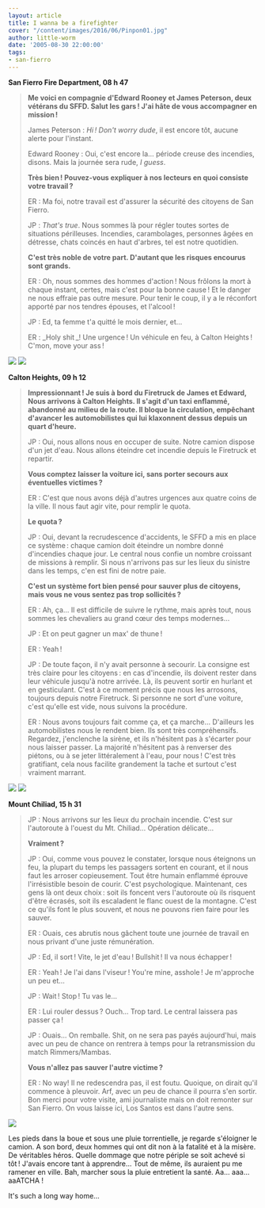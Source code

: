 ```yaml
---
layout: article
title: I wanna be a firefighter
cover: "/content/images/2016/06/Pinpon01.jpg"
author: little-worm
date: '2005-08-30 22:00:00'
tags:
- san-fierro
---
```


 **San Fierro Fire Department, 08 h 47**

> **Me voici en compagnie d'Edward Rooney et James Peterson, deux vétérans du SFFD. Salut les gars ! J'ai hâte de vous accompagner en mission !**
> 
> James Peterson : _Hi ! Don't worry dude_, il est encore tôt, aucune alerte pour l'instant.
> 
> Edward Rooney : Oui, c'est encore la… période creuse des incendies, disons. Mais la journée sera rude, _I guess_.
> 
> **Très bien ! Pouvez-vous expliquer à nos lecteurs en quoi consiste votre travail ?**
> 
> ER : Ma foi, notre travail est d'assurer la sécurité des citoyens de San Fierro.
> 
> JP : _That's true_. Nous sommes là pour régler toutes sortes de situations périlleuses. Incendies, carambolages, personnes âgées en détresse, chats coincés en haut d'arbres, tel est notre quotidien.
> 
> **C'est très noble de votre part. D'autant que les risques encourus sont grands.**
> 
> ER : Oh, nous sommes des hommes d'action ! Nous frôlons la mort à chaque instant, certes, mais c'est pour la bonne cause ! Et le danger ne nous effraie pas outre mesure. Pour tenir le coup, il y a le réconfort apporté par nos tendres épouses, et l'alcool !
> 
> JP : Ed, ta femme t'a quitté le mois dernier, et…
> 
> ER : \_Holy shit \_! Une urgence ! Un véhicule en feu, à Calton Heights ! C'mon, move your ass !

![](/content/images/2005/01/Pinpon02.jpg)
![](/content/images/2005/01/Pinpon03.jpg)

**Calton Heights, 09 h 12**

> **Impressionnant ! Je suis à bord du Firetruck de James et Edward, Nous arrivons à Calton Heights. Il s'agit d'un taxi enflammé, abandonné au milieu de la route. Il bloque la circulation, empêchant d'avancer les automobilistes qui lui klaxonnent dessus depuis un quart d'heure.**
> 
> JP : Oui, nous allons nous en occuper de suite. Notre camion dispose d'un jet d'eau. Nous allons éteindre cet incendie depuis le Firetruck et repartir.
> 
> **Vous comptez laisser la voiture ici, sans porter secours aux éventuelles victimes ?**
> 
> ER : C'est que nous avons déjà d'autres urgences aux quatre coins de la ville. Il nous faut agir vite, pour remplir le quota.
> 
> **Le quota ?**
> 
> JP : Oui, devant la recrudescence d'accidents, le SFFD a mis en place ce système : chaque camion doit éteindre un nombre donné d'incendies chaque jour. Le central nous confie un nombre croissant de missions à remplir. Si nous n'arrivons pas sur les lieux du sinistre dans les temps, c'en est fini de notre paie.
> 
> **C'est un système fort bien pensé pour sauver plus de citoyens, mais vous ne vous sentez pas trop sollicités ?**
> 
> ER : Ah, ça… Il est difficile de suivre le rythme, mais après tout, nous sommes les chevaliers au grand cœur des temps modernes…
> 
> JP : Et on peut gagner un max' de thune !
> 
> ER : Yeah !
> 
> JP : De toute façon, il n'y avait personne à secourir. La consigne est très claire pour les citoyens : en cas d'incendie, ils doivent rester dans leur véhicule jusqu'à notre arrivée. Là, ils peuvent sortir en hurlant et en gesticulant. C'est à ce moment précis que nous les arrosons, toujours depuis notre Firetruck. Si personne ne sort d'une voiture, c'est qu'elle est vide, nous suivons la procédure.
> 
> ER : Nous avons toujours fait comme ça, et ça marche… D'ailleurs les automobilistes nous le rendent bien. Ils sont très compréhensifs. Regardez, j'enclenche la sirène, et ils n'hésitent pas à s'écarter pour nous laisser passer. La majorité n'hésitent pas à renverser des piétons, ou à se jeter littéralement à l'eau, pour nous ! C'est très gratifiant, cela nous facilite grandement la tache et surtout c'est vraiment marrant.

![](/content/images/2005/01/Pinpon04.jpg)
![](/content/images/2005/01/Pinpon05.jpg)

**Mount Chiliad, 15 h 31**

> JP : Nous arrivons sur les lieux du prochain incendie. C'est sur l'autoroute à l'ouest du Mt. Chiliad… Opération délicate…
> 
> **Vraiment ?**
> 
> JP : Oui, comme vous pouvez le constater, lorsque nous éteignons un feu, la plupart du temps les passagers sortent en courant, et il nous faut les arroser copieusement. Tout être humain enflammé éprouve l'irrésistible besoin de courir. C'est psychologique. Maintenant, ces gens là ont deux choix : soit ils foncent vers l'autoroute où ils risquent d'être écrasés, soit ils escaladent le flanc ouest de la montagne. C'est ce qu'ils font le plus souvent, et nous ne pouvons rien faire pour les sauver.
> 
> ER : Ouais, ces abrutis nous gâchent toute une journée de travail en nous privant d'une juste rémunération.
> 
> JP : Ed, il sort ! Vite, le jet d'eau ! Bullshit ! Il va nous échapper !
> 
> ER : Yeah ! Je l'ai dans l'viseur ! You're mine, asshole ! Je m'approche un peu et…
> 
> JP : Wait ! Stop ! Tu vas le…
> 
> ER : Lui rouler dessus ? Ouch… Trop tard. Le central laissera pas passer ça !
> 
> JP : Ouais… On remballe. Shit, on ne sera pas payés aujourd'hui, mais avec un peu de chance on rentrera à temps pour la retransmission du match Rimmers/Mambas.
> 
> **Vous n'allez pas sauver l'autre victime ?**
> 
> ER : No way! Il ne redescendra pas, il est foutu. Quoique, on dirait qu'il commence à pleuvoir. Arf, avec un peu de chance il pourra s'en sortir. Bon merci pour votre visite, ami journaliste mais on doit remonter sur San Fierro. On vous laisse ici, Los Santos est dans l'autre sens.

![](/content/images/2005/01/Pinpon06.jpg)

Les pieds dans la boue et sous une pluie torrentielle, je regarde s'éloigner le camion. A son bord, deux hommes qui ont dit non à la fatalité et à la misère. De véritables héros. Quelle dommage que notre périple se soit achevé si tôt ! J'avais encore tant à apprendre… Tout de même, ils auraient pu me ramener en ville. Bah, marcher sous la pluie entretient la santé. Aa… aaa… aaATCHA !

It's such a long way home…
